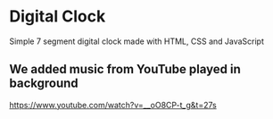 ﻿# Digital Clock
Simple 7 segment digital clock made with HTML, CSS and JavaScript


## We added music from YouTube played in background
https://www.youtube.com/watch?v=__oO8CP-t_g&t=27s
